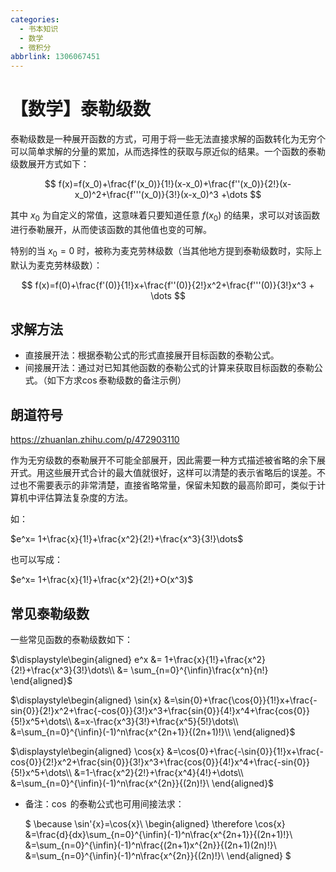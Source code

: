 ```yaml
---
categories:
  - 书本知识
  - 数学
  - 微积分
abbrlink: 1306067451
---
```

# 【数学】泰勒级数

泰勒级数是一种展开函数的方式，可用于将一些无法直接求解的函数转化为无穷个可以简单求解的分量的累加，从而选择性的获取与原近似的结果。一个函数的泰勒级数展开方式如下：

$$
f(x)=f(x_0)+\frac{f'(x_0)}{1!}(x-x_0)+\frac{f''(x_0)}{2!}(x-x_0)^2+\frac{f'''(x_0)}{3!}(x-x_0)^3 +\dots
$$

其中 $x_0$ 为自定义的常值，这意味着只要知道任意 $f(x_0)$ 的结果，求可以对该函数进行泰勒展开，从而使该函数的其他值也变的可解。

特别的当 $x_0=0$ 时，被称为麦克劳林级数（当其他地方提到泰勒级数时，实际上默认为麦克劳林级数）：

$$
f(x)=f(0)+\frac{f'(0)}{1!}x+\frac{f''(0)}{2!}x^2+\frac{f'''(0)}{3!}x^3 + \dots
$$

## 求解方法

- 直接展开法：根据泰勒公式的形式直接展开目标函数的泰勒公式。
- 间接展开法：通过对已知其他函数的泰勒公式的计算来获取目标函数的泰勒公式。（如下方求$\cos$泰勒级数的备注示例）

## 朗道符号

https://zhuanlan.zhihu.com/p/472903110

作为无穷级数的泰勒展开不可能全部展开，因此需要一种方式描述被省略的余下展开式。用这些展开式合计的最大值就很好，这样可以清楚的表示省略后的误差。不过也不需要表示的非常清楚，直接省略常量，保留未知数的最高阶即可，类似于计算机中评估算法复杂度的方法。

如：

$e^x= 1+\frac{x}{1!}+\frac{x^2}{2!}+\frac{x^3}{3!}\dots$

也可以写成：

$e^x= 1+\frac{x}{1!}+\frac{x^2}{2!}+O(x^3)$

## 常见泰勒级数

一些常见函数的泰勒级数如下：

$\displaystyle\begin{aligned}  
  e^x
  &= 1+\frac{x}{1!}+\frac{x^2}{2!}+\frac{x^3}{3!}\dots\\
  &= \sum_{n=0}^{\infin}\frac{x^n}{n!}
  \end{aligned}$

$\displaystyle\begin{aligned} 
  \sin{x}
  &=\sin{0}+\frac{\cos{0}}{1!}x+\frac{-sin{0}}{2!}x^2+\frac{-cos{0}}{3!}x^3+\frac{sin{0}}{4!}x^4+\frac{cos{0}}{5!}x^5+\dots\\
  &=x-\frac{x^3}{3!}+\frac{x^5}{5!}\dots\\
  &=\sum_{n=0}^{\infin}(-1)^n\frac{x^{2n+1}}{(2n+1)!}\\
  \end{aligned}$

$\displaystyle\begin{aligned}
\cos{x}
&=\cos{0}+\frac{-\sin{0}}{1!}x+\frac{-cos{0}}{2!}x^2+\frac{sin{0}}{3!}x^3+\frac{cos{0}}{4!}x^4+\frac{-sin{0}}{5!}x^5+\dots\\
&=1-\frac{x^2}{2!}+\frac{x^4}{4!}+\dots\\
&=\sum_{n=0}^{\infin}(-1)^n\frac{x^{2n}}{(2n)!}\
\end{aligned}$

- 备注：$\cos$ 的泰勒公式也可用间接法求：

  $
  \because \sin'{x}=\cos{x}\\
  \begin{aligned}
  \therefore \cos{x}
  &=\frac{d}{dx}\sum_{n=0}^{\infin}(-1)^n\frac{x^{2n+1}}{(2n+1)!}\\
  &=\sum_{n=0}^{\infin}(-1)^n\frac{(2n+1)x^{2n}}{(2n+1)(2n)!}\\
  &=\sum_{n=0}^{\infin}(-1)^n\frac{x^{2n}}{(2n)!}\\
  \end{aligned}
  $
